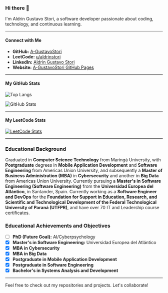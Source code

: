 ### Hi there 👋

I'm Aldrin Gustavo Stori, a software developer passionate about coding, technology, and continuous learning.

---

#### Connect with Me

- **GitHub:** [A-GustavoStori](https://github.com/A-GustavoStori)
- **LeetCode:** [u/aldrinstori](https://leetcode.com/u/aldrinstori/)
- **LinkedIn:** [Aldrin Gustavo Stori](https://www.linkedin.com/in/aldringstori/)
- **Website:** [A-GustavoStori GitHub Pages](https://a-gustavostori.github.io/ags/)

---

#### My GitHub Stats

![Top Langs](https://github-readme-stats.vercel.app/api/top-langs/?username=A-GustavoStori&layout=compact&count_private=true&cache_seconds=1800)

![GitHub Stats](https://github-readme-stats.vercel.app/api?username=A-GustavoStori&show_icons=true&count_private=true&theme=default_repocard)

---

#### My LeetCode Stats

[![LeetCode Stats](https://leetcode-stats-api.herokuapp.com/AldrinStori/stats?theme=light)](https://leetcode.com/u/aldrinstori/)

---

### Educational Background

Graduated in **Computer Science Technology** from Maringá University, with **Postgraduate** degrees in **Mobile Application Development** and **Software Engineering** from Americas Union University, and subsequently a **Master of Business Administration (MBA)** in **Cybersecurity** and another in **Big Data** from Americas Union University. Currently pursuing a **Master's in Software Engineering (Software Engineering)** from the **Universidad Europea del Atlántico**, in Santander, Spain. Currently working as a **Software Engineer and DevOps** for the **Foundation for Support in Education, Research, and Scientific and Technological Development of the Federal Technological University of Paraná (UTFPR)**, and have over 70 IT and Leadership course certificates.

### Educational Achievements and Objectives

- [ ] **PhD (Future Goal):** AI/Cyberpsychology
- [x] **Master's in Software Engineering:** Universidad Europea del Atlántico
- [x] **MBA in Cybersecurity**
- [x] **MBA in Big Data**
- [x] **Postgraduate in Mobile Application Development**
- [x] **Postgraduate in Software Engineering**
- [x] **Bachelor's in Systems Analysis and Development**

---

Feel free to check out my repositories and projects. Let's collaborate!
